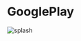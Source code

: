 # GooglePlay
![splash](https://user-images.githubusercontent.com/68853216/105612162-46fd6080-5de0-11eb-95ac-46cd62f61604.jpg)
